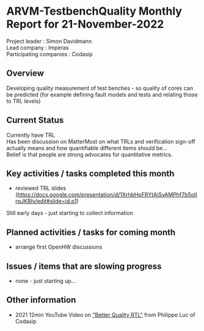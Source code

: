 
[comment]: # "this template is for ARVM projects"

# **ARVM-TestbenchQuality** Monthly Report for 21-November-2022

Project leader : Simon Davidmann   
Lead company :  Imperas  
Participating companies : Codasip

## Overview
Developing quality measurement of test benches - so quality of cores can be predicted (for example defining fault models and tests and relating those to TRL levels)  

## Current Status
Currently have TRL   
Has been discussion on MatterMost on what TRLs and verification sign-off actually means and how quantifiable different items should be...  
Belief is that people are strong advocates for quantitative metrics.  

## Key activities / tasks completed this month
- reviewed TRL slides (https://docs.google.com/presentation/d/1XrhbHpFRYtAiSvAMPhf7b5oIIrpJKBIv/edit#slide=id.p1)  

Still early days - just starting to collect information  


## Planned activities / tasks for coming month
- arrange first OpenHW discussions  

## Issues / items that are slowing progress
- none - just starting up...

## Other information
- 2021 12min YouTube Video on ["Better Quality RTL"](https://www.youtube.com/watch?v=wwSEIEfxysc) from Philippe Luc of Codasip 



